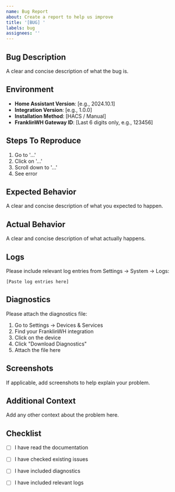 ```yaml
---
name: Bug Report
about: Create a report to help us improve
title: '[BUG] '
labels: bug
assignees: ''
---
```


## Bug Description
A clear and concise description of what the bug is.

## Environment
- **Home Assistant Version**: [e.g., 2024.10.1]
- **Integration Version**: [e.g., 1.0.0]
- **Installation Method**: [HACS / Manual]
- **FranklinWH Gateway ID**: [Last 6 digits only, e.g., 123456]

## Steps To Reproduce
1. Go to '...'
2. Click on '...'
3. Scroll down to '...'
4. See error

## Expected Behavior
A clear and concise description of what you expected to happen.

## Actual Behavior
A clear and concise description of what actually happens.

## Logs
Please include relevant log entries from Settings → System → Logs:
```
[Paste log entries here]
```

## Diagnostics
Please attach the diagnostics file:
1. Go to Settings → Devices & Services
2. Find your FranklinWH integration
3. Click on the device
4. Click "Download Diagnostics"
5. Attach the file here

## Screenshots
If applicable, add screenshots to help explain your problem.

## Additional Context
Add any other context about the problem here.

## Checklist
- [ ] I have read the documentation
- [ ] I have checked existing issues
- [ ] I have included diagnostics
- [ ] I have included relevant logs

